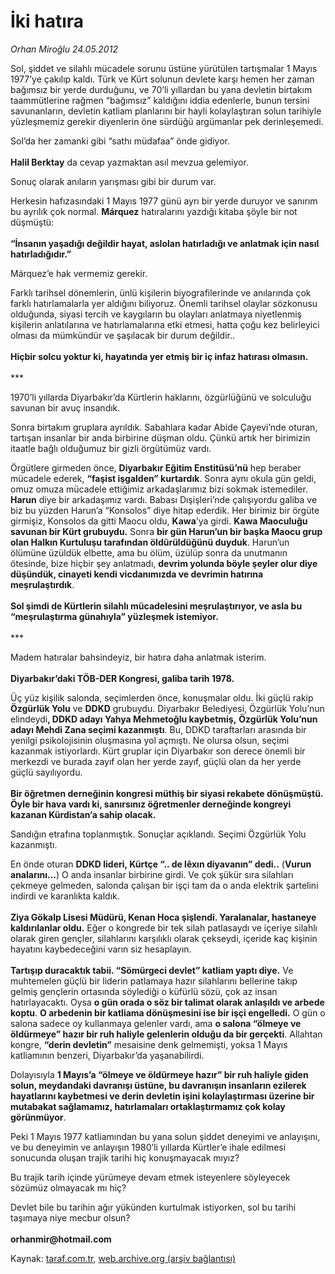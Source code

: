 # İki hatıra

*Orhan Miroğlu 24.05.2012*

<div class="yazi"><p>Sol, şiddet ve silahlı mücadele sorunu üstüne yürütülen tartışmalar 1 Mayıs 1977’ye çakılıp kaldı. Türk ve Kürt solunun devlete karşı hemen her zaman bağımsız bir yerde durduğunu, ve 70’li yıllardan bu yana devletin birtakım taammütlerine rağmen “bağımsız” kaldığını iddia edenlerle, bunun tersini savunanların, devletin katliam planlarını bir hayli kolaylaştıran solun tarihiyle yüzleşmemiz gerekir diyenlerin öne sürdüğü argümanlar pek derinleşemedi. </p>
<p>Sol’da her zamanki gibi “sathı müdafaa” önde gidiyor.<br/><br/><b>Halil Berktay</b> da cevap yazmaktan asıl mevzua gelemiyor.</p>
<p>Sonuç olarak anıların yarışması gibi bir durum var. </p>
<p>Herkesin hafızasındaki 1 Mayıs 1977 günü ayrı bir yerde duruyor ve sanırım bu ayrılık çok normal. <b>Márquez</b> hatıralarını yazdığı kitaba şöyle bir not düşmüştü:<br/><br/><b>“İnsanın yaşadığı değildir hayat, aslolan hatırladığı ve anlatmak için nasıl hatırladığıdır.”</b></p>
<p>Márquez’e hak vermemiz gerekir.</p>
<p>Farklı tarihsel dönemlerin, ünlü kişilerin biyografilerinde ve anılarında çok farklı hatırlamalarla yer aldığını biliyoruz. Önemli tarihsel olaylar sözkonusu olduğunda, siyasi tercih ve kaygıların bu olayları anlatmaya niyetlenmiş kişilerin anlatılarına ve hatırlamalarına etki etmesi, hatta çoğu kez belirleyici olması da mümkündür ve şaşılacak bir durum değildir..<br/><br/><b>Hiçbir solcu yoktur ki, hayatında yer etmiş bir iç infaz hatırası olmasın.<br/><br/></b>***</p>
<p>1970’li yıllarda Diyarbakır’da Kürtlerin haklarını, özgürlüğünü ve solculuğu savunan bir avuç insandık.</p>
<p>Sonra birtakım gruplara ayrıldık. Sabahlara kadar Abide Çayevi’nde oturan, tartışan insanlar bir anda birbirine düşman oldu. Çünkü artık her birimizin itaatle bağlı olduğumuz bir gizli örgütümüz vardı.</p>
<p>Örgütlere girmeden önce, <b>Diyarbakır Eğitim Enstitüsü’nü</b> hep beraber mücadele ederek, <b>“faşist işgalden” kurtardık</b>. Sonra aynı okula gün geldi, omuz omuza mücadele ettiğimiz arkadaşlarımız bizi sokmak istemediler. <b>Harun</b> diye bir arkadaşımız vardı. Babası Dışişleri’nde çalışıyordu galiba ve biz bu yüzden Harun’a “Konsolos” diye hitap ederdik. Her birimiz bir örgüte girmişiz, Konsolos da gitti Maocu oldu, <b>Kawa</b>’ya girdi. <b>Kawa Maoculuğu savunan bir Kürt grubuydu.</b> Sonra <b>bir gün Harun’un bir başka Maocu grup olan Halkın Kurtuluşu tarafından öldürüldüğünü duyduk</b>. Harun’un ölümüne üzüldük elbette, ama bu ölüm, üzülüp sonra da unutmanın ötesinde, bize hiçbir şey anlatmadı, <b>devrim yolunda böyle şeyler olur diye düşündük, cinayeti kendi vicdanımızda ve devrimin hatırına meşrulaştırdık</b>.<br/><br/><b>Sol şimdi de Kürtlerin silahlı mücadelesini meşrulaştırıyor, ve asla bu “meşrulaştırma günahıyla” yüzleşmek istemiyor. <br/><br/></b>***</p>
<p>Madem hatıralar bahsindeyiz, bir hatıra daha anlatmak isterim.<br/><br/><b>Diyarbakır’daki TÖB-DER Kongresi, galiba tarih 1978.</b></p>
<p>Üç yüz kişilik salonda, seçimlerden önce, konuşmalar oldu. İki güçlü rakip <b>Özgürlük Yolu</b> ve <b>DDKD</b> grubuydu. Diyarbakır Belediyesi, Özgürlük Yolu’nun elindeydi<b>, DDKD adayı Yahya Mehmetoğlu kaybetmiş,</b> <b>Özgürlük Yolu’nun adayı Mehdi Zana seçimi kazanmıştı</b>. Bu, DDKD taraftarları arasında bir yenilgi psikolojisinin oluşmasına yol açmıştı. Ne olursa olsun, seçimi kazanmak istiyorlardı. Kürt gruplar için Diyarbakır son derece önemli bir merkezdi ve burada zayıf olan her yerde zayıf, güçlü olan da her yerde güçlü sayılıyordu.<br/><br/><b>Bir öğretmen derneğinin kongresi müthiş bir siyasi rekabete dönüşmüştü. Öyle bir hava vardı ki, sanırsınız öğretmenler derneğinde kongreyi kazanan Kürdistan’a sahip olacak. </b></p>
<p>Sandığın etrafına toplanmıştık. Sonuçlar açıklandı. Seçimi Özgürlük Yolu kazanmıştı. </p>
<p>En önde oturan <b>DDKD lideri, Kürtçe “.. de lêxın diyavanın” dedi..</b> (<b>Vurun analarını...</b>) O anda insanlar birbirine girdi. Ve çok şükür sıra silahları çekmeye gelmeden, salonda çalışan bir işçi tam da o anda elektrik şartelini indirdi ve karanlıkta kaldık.<br/><br/><b>Ziya Gökalp Lisesi Müdürü, Kenan Hoca şişlendi. Yaralanalar, hastaneye kaldırılanlar oldu.</b> Eğer o kongrede bir tek silah patlasaydı ve içeriye silahlı olarak giren gençler, silahlarını karşılıklı olarak çekseydi, içeride kaç kişinin hayatını kaybedeceğini varın siz hesaplayın.<br/><br/><b>Tartışıp duracaktık tabii. “Sömürgeci devlet” katliam yaptı diye.</b> Ve muhtemelen güçlü bir liderin patlamaya hazır silahlarını bellerine takıp gelmiş gençlerin ortasında söylediği o küfürlü sözü, çok az insan hatırlayacaktı. Oysa <b>o gün orada o söz bir talimat olarak anlaşıldı ve arbede koptu</b>. <b>O arbedenin bir katliama dönüşmesini ise bir işçi engelledi.</b> O gün o salona sadece oy kullanmaya gelenler vardı, ama <b>o salona “ölmeye ve öldürmeye” hazır bir ruh haliyle gelenlerin olduğu da bir gerçekti</b>. Allahtan kongre, <b>“derin devletin”</b> mesaisine denk gelmemişti, yoksa 1 Mayıs katliamının benzeri, Diyarbakır’da yaşanabilirdi.</p>
<p>Dolayısıyla <b>1 Mayıs’a “ölmeye ve öldürmeye hazır” bir ruh haliyle giden solun, meydandaki davranışı üstüne, bu davranışın insanların ezilerek hayatlarını kaybetmesi ve derin devletin işini kolaylaştırması üzerine bir mutabakat sağlamamız, hatırlamaları ortaklaştırmamız çok kolay görünmüyor</b>.</p>
<p>Peki 1 Mayıs 1977 katliamından bu yana solun şiddet deneyimi ve anlayışını, ve bu deneyimin ve anlayışın 1980’li yıllarda Kürtler’e ihale edilmesi sonucunda oluşan trajik tarihi hiç konuşmayacak mıyız?</p>
<p>Bu trajik tarih içinde yürümeye devam etmek isteyenlere söyleyecek sözümüz olmayacak mı hiç?</p>
<p>Devlet bile bu tarihin ağır yükünden kurtulmak istiyorken, sol bu tarihi taşımaya niye mecbur olsun?<br/><br/><b>orhanmir@hotmail.com</b></p>
</div>

Kaynak: [taraf.com.tr](http://www.taraf.com.tr/orhan-miroglu/makale-iki-hatira.htm), [web.archive.org (arşiv bağlantısı)](http://web.archive.org/web/20130722030608/http://www.taraf.com.tr/orhan-miroglu/makale-iki-hatira.htm)
